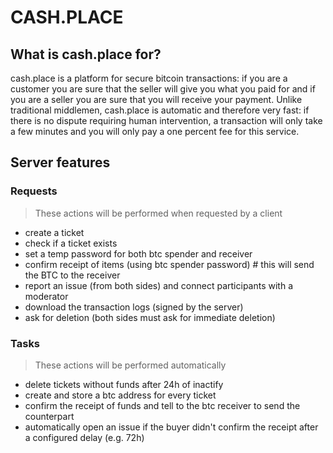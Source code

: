 # CASH.PLACE

## What is cash.place for?

cash.place is a platform for secure bitcoin transactions: if you are a customer you are sure that the seller will give you what you paid for and if you are a seller you are sure that you will receive your payment. Unlike traditional middlemen, cash.place is automatic and therefore very fast: if there is no dispute requiring human intervention, a transaction will only take a few minutes and you will only pay a one percent fee for this service.

## Server features

### Requests
> These actions will be performed when requested by a client
- create a ticket
- check if a ticket exists
- set a temp password for both btc spender and receiver
- confirm receipt of items (using btc spender password) # this will send the BTC to the receiver
- report an issue (from both sides) and connect participants with a moderator
- download the transaction logs (signed by the server)
- ask for deletion (both sides must ask for immediate deletion)


### Tasks
> These actions will be performed automatically
- delete tickets without funds after 24h of inactify
- create and store a btc address for every ticket
- confirm the receipt of funds and tell to the btc receiver to send the counterpart
- automatically open an issue if the buyer didn't confirm the receipt after a configured delay (e.g. 72h)